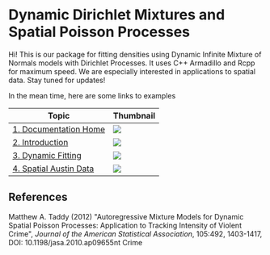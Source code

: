 # Dynamic Dirichlet Mixtures and Spatial Poisson Processes

Hi! This is our package for fitting densities using Dynamic Infinite Mixture of Normals models with Dirichlet Processes. It uses C++ Armadillo and Rcpp for maximum speed. We are especially interested in applications to spatial data. Stay tuned for updates!

In the mean time, here are some links to examples


| Topic                |  Thumbnail          |
| ----- | ------------- | 
| [1. Documentation Home][docs]   | ![][im_docs] | 
| [2. Introduction][intro]      | ![][im_intro] | 
| [3. Dynamic Fitting][dynamic]      | ![][im_dynamic]       |  
| [4. Spatial Austin Data][austin]  | ![][im_austin]      |   


## References

Matthew A. Taddy (2012) "Autoregressive Mixture Models for Dynamic Spatial Poisson Processes: Application to Tracking Intensity of Violent Crime", *Journal of the American Statistical Association*, 105:492, 1403-1417, DOI: 10.1198/jasa.2010.ap09655nt Crime


[im_docs]: img/docs.JPG
[im_dynamic]: img/dynamic.JPG
[im_intro]: img/intro.JPG
[im_austin]: img/austin.png
[docs]: https://bigdatastats.github.io/pldensity/docs/reference/index.html
[intro]: https://bigdatastats.github.io/pldensity/docs/articles/intro.html
[dynamic]: https://bigdatastats.github.io/pldensity/docs/articles/dynamic_data.html
[austin]: https://bigdatastats.github.io/pldensity/docs/articles/rideaustin.html